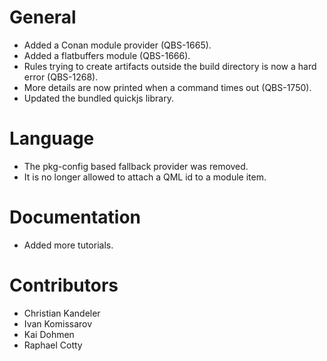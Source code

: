 # General
* Added a Conan module provider (QBS-1665).
* Added a flatbuffers module (QBS-1666).
* Rules trying to create artifacts outside the build directory is now a hard error (QBS-1268).
* More details are now printed when a command times out (QBS-1750).
* Updated the bundled quickjs library.

# Language
* The pkg-config based fallback provider was removed.
* It is no longer allowed to attach a QML id to a module item.

# Documentation
* Added more tutorials.

# Contributors
* Christian Kandeler
* Ivan Komissarov
* Kai Dohmen
* Raphael Cotty
